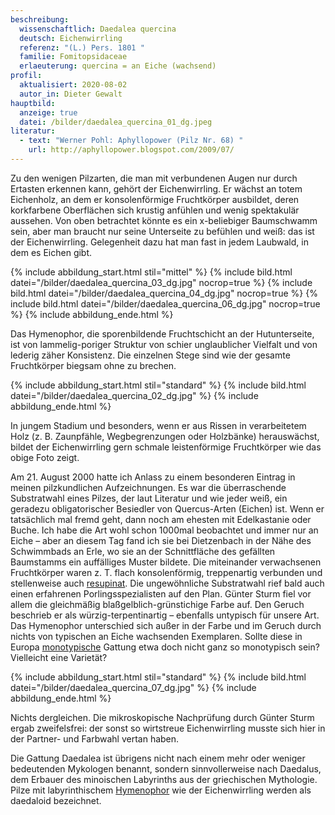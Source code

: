 ```yaml
---
beschreibung:
  wissenschaftlich: Daedalea quercina
  deutsch: Eichenwirrling
  referenz: "(L.) Pers. 1801 "
  familie: Fomitopsidaceae
  erlaeuterung: quercina = an Eiche (wachsend)
profil:
  aktualisiert: 2020-08-02
  autor_in: Dieter Gewalt
hauptbild:
  anzeige: true
  datei: /bilder/daedalea_quercina_01_dg.jpeg
literatur:
  - text: "Werner Pohl: Aphyllopower (Pilz Nr. 68) "
    url: http://aphyllopower.blogspot.com/2009/07/
---
```

Zu den wenigen Pilzarten, die man mit verbundenen Augen nur durch Ertasten erkennen kann, gehört der Eichenwirrling. Er wächst an totem Eichenholz, an dem er konsolenförmige Fruchtkörper ausbildet, deren korkfarbene Oberflächen sich krustig anfühlen und wenig spektakulär aussehen. Von oben betrachtet könnte es ein x-beliebiger Baumschwamm sein, aber man braucht nur seine Unterseite zu befühlen und weiß: das ist der Eichenwirrling. Gelegenheit dazu hat man fast in jedem Laubwald, in dem es Eichen gibt.

{% include abbildung_start.html stil="mittel" %}
{% include bild.html datei="/bilder/daedalea_quercina_03_dg.jpg" nocrop=true %}
{% include bild.html datei="/bilder/daedalea_quercina_04_dg.jpg" nocrop=true %}
{% include bild.html datei="/bilder/daedalea_quercina_06_dg.jpg" nocrop=true %}
{% include abbildung_ende.html %}

Das Hymenophor, die sporenbildende Fruchtschicht an der Hutunterseite, ist von lammelig-poriger Struktur von schier unglaublicher Vielfalt und von lederig zäher Konsistenz. Die einzelnen Stege sind wie der gesamte Fruchtkörper biegsam ohne zu brechen.

{% include abbildung_start.html stil="standard" %}
{% include bild.html datei="/bilder/daedalea_quercina_02_dg.jpg" %}
{% include abbildung_ende.html %}

In jungem Stadium und besonders, wenn er aus Rissen in verarbeitetem Holz (z. B. Zaunpfähle, Wegbegrenzungen oder Holzbänke) herauswächst, bildet der Eichenwirrling gern schmale leistenförmige Fruchtkörper wie das obige Foto zeigt.

Am 21. August 2000 hatte ich Anlass zu einem besonderen Eintrag in meinen pilzkundlichen Aufzeichnungen. Es war die überraschende Substratwahl eines Pilzes, der laut Literatur und wie jeder weiß, ein geradezu obligatorischer Besiedler von Quercus-Arten (Eichen) ist. Wenn er tatsächlich mal fremd geht, dann noch am ehesten mit Edelkastanie oder Buche. Ich habe die Art wohl schon 1000mal beobachtet und immer nur an Eiche – aber an diesem Tag fand ich sie bei Dietzenbach in der Nähe des Schwimmbads an Erle, wo sie an der Schnittfläche des gefällten Baumstamms ein auffälliges Muster bildete. Die miteinander verwachsenen Fruchtkörper waren z. T. flach konsolenförmig, treppenartig verbunden und stellenweise auch [resupinat](resupinat "Glossar"). Die ungewöhnliche Substratwahl rief bald auch einen erfahrenen Porlingsspezialisten auf den Plan. Günter Sturm fiel vor allem die gleichmäßig blaßgelblich-grünstichige Farbe auf. Den Geruch beschrieb er als würzig-terpentinartig – ebenfalls untypisch für unsere Art. Das Hymenophor unterschied sich außer in der Farbe und im Geruch durch nichts von typischen an Eiche wachsenden Exemplaren. Sollte diese in Europa [monotypische](monotypisch "Glossar") Gattung etwa doch nicht ganz so monotypisch sein? Vielleicht eine Varietät?

{% include abbildung_start.html stil="standard" %}
{% include bild.html datei="/bilder/daedalea_quercina_07_dg.jpg" %}
{% include abbildung_ende.html %}

Nichts dergleichen. Die mikroskopische Nachprüfung durch Günter Sturm ergab zweifelsfrei: der sonst so wirtstreue Eichenwirrling musste sich hier in der Partner- und Farbwahl vertan haben.

Die Gattung Daedalea ist übrigens nicht nach einem mehr oder weniger bedeutenden Mykologen benannt, sondern sinnvollerweise nach Daedalus, dem Erbauer des minoischen Labyrinths aus der griechischen Mythologie. Pilze mit labyrinthischem [Hymenophor](Hymenophor "Glossar") wie der Eichenwirrling werden als daedaloid bezeichnet.